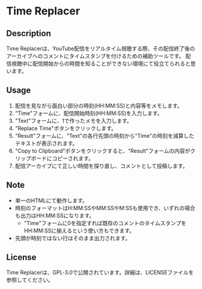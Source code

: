 # Time Replacer

## Description

Time Replacerは、YouTube配信をリアルタイム視聴する際、その配信終了後のアーカイブへのコメントにタイムスタンプを付けるための補助ツールです。
配信視聴中に配信開始からの時間を知ることができない環境にて役立てられると思います。

## Usage

1. 配信を見ながら面白い部分の時刻(HH:MM:SS)と内容等をメモします。
2. "Time"フォームに、配信開始時刻(HH:MM:SS)を入力します。
3. "Text"フォームに、1で作ったメモを入力します。
4. "Replace Time"ボタンをクリックします。
5. "Result"フォームに、"Text"の各行先頭の時刻から"Time"の時刻を減算したテキストが表示されます。
6. "Copy to Clipboard"ボタンをクリックすると、"Result"フォームの内容がクリップボードにコピーされます。
7. 配信アーカイブにて正しい時間を探り直し、コメントとして投稿します。

## Note

- 単一のHTMLにて動作します。
- 時刻のフォーマットはH:MM:SSやMM:SSやM:SSも使用でき、いずれの場合も出力はHH:MM:SSになります。
  - "Time"フォームに0を指定すれば既存のコメントのタイムスタンプをHH:MM:SSに揃えるという使い方もできます。
- 先頭が時刻ではない行はそのまま出力されます。

## License

Time Replacerは、GPL-3.0で公開されています。詳細は、LICENSEファイルを参照してください。
